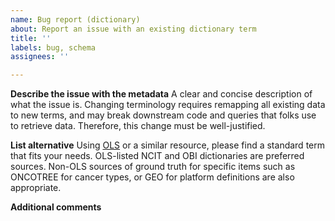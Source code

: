 ```yaml
---
name: Bug report (dictionary)
about: Report an issue with an existing dictionary term
title: ''
labels: bug, schema
assignees: ''

---
```


**Describe the issue with the metadata**
A clear and concise description of what the issue is. Changing terminology requires remapping all existing data to new terms, and may break downstream code and queries that folks use to retrieve data. Therefore, this change must be well-justified. 

**List alternative**
Using [OLS](https://www.ebi.ac.uk/ols/index) or a similar resource, please find a standard term that fits your needs. OLS-listed NCIT and OBI dictionaries are preferred sources. Non-OLS sources of ground truth for specific items such as ONCOTREE for cancer types, or GEO for platform definitions are also appropriate. 

**Additional comments**
